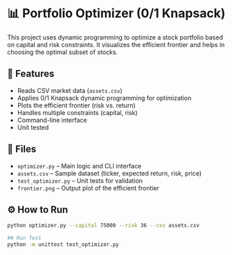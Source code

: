 # 📊 Portfolio Optimizer (0/1 Knapsack)

This project uses dynamic programming to optimize a stock portfolio based on capital and risk constraints. It visualizes the efficient frontier and helps in choosing the optimal subset of stocks.

## 🚀 Features

- Reads CSV market data (`assets.csv`)
- Applies 0/1 Knapsack dynamic programming for optimization
- Plots the efficient frontier (risk vs. return)
- Handles multiple constraints (capital, risk)
- Command-line interface
- Unit tested

## 📁 Files

- `optimizer.py` – Main logic and CLI interface
- `assets.csv` – Sample dataset (ticker, expected return, risk, price)
- `test_optimizer.py` – Unit tests for validation
- `frontier.png` – Output plot of the efficient frontier

## ⚙️ How to Run

```bash
python optimizer.py --capital 75000 --risk 36 --csv assets.csv

## Run Test
python -m unittest test_optimizer.py
